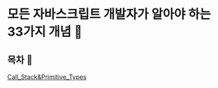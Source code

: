 # 모든 자바스크립트 개발자가 알아야 하는 33가지 개념  :pencil:


## 목차 :book:

[Call_Stack&Primitive_Types](./Call_Stack&Primitive_Types)
